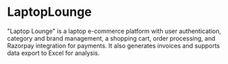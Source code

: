 # LaptopLounge
"Laptop Lounge" is a laptop e-commerce platform with user authentication, category and brand management, a shopping cart, order processing, and Razorpay integration for payments. It also generates invoices and supports data export to Excel for analysis.
